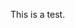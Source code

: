<html lang="en" dir="ltr">
  <head>
    <meta charset="utf-8">
    <title>Fractal Tomorrow</title>
    <script src="jquery/jquery-3.5.1.min.js"></script>
  </head>
  <body>
    <script></script>
    <p id="test">This is a test.</p>
    <script>
      console.log("beef");
      $("#test").css("background-color:red;");
    </script>
    </body>
</html>
